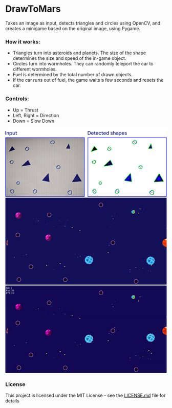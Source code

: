 # DrawToMars
Takes an image as input, detects triangles and circles using OpenCV, and creates a minigame based on the original image, using Pygame.
### How it works:
+ Triangles turn into asteroids and planets. The size of the shape determines the size and speed of the in-game object.
+ Circles turn into wormholes. They can randomly teleport the car to different wormholes.
+ Fuel is determined by the total number of drawn objects.
+ If the car runs out of fuel, the game waits a few seconds and resets the car.

### Controls:
+ Up = Thrust
+ Left, Right = Direction
+ Down = Slow Down

![](https://raw.githubusercontent.com/LedioTerolli/DrawToMars/master/images/in_out.jpg)
![](https://raw.githubusercontent.com/LedioTerolli/DrawToMars/master/images/first_frame.png)
![](https://raw.githubusercontent.com/LedioTerolli/DrawToMars/master/images/gif_example.gif)

### License
This project is licensed under the MIT License - see the [LICENSE.md](LICENSE.md) file for details

